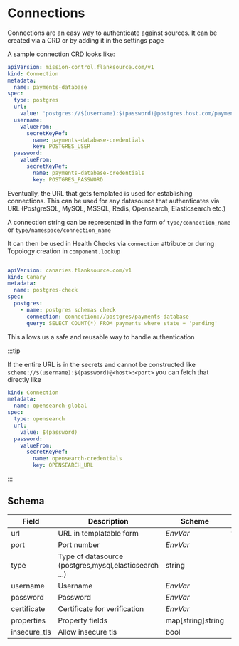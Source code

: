 # Connections

Connections are an easy way to authenticate against sources. It can be created via a CRD or by adding it in the settings page


A sample connection CRD looks like:
```yaml
apiVersion: mission-control.flanksource.com/v1
kind: Connection
metadata:
  name: payments-database
spec:
  type: postgres
  url:
    value: 'postgres://$(username):$(password)@postgres.host.com/payments'
  username:
    valueFrom:
      secretKeyRef:
        name: payments-database-credentials
        key: POSTGRES_USER
  password:
    valueFrom:
      secretKeyRef:
        name: payments-database-credentials
        key: POSTGRES_PASSWORD
```

Eventually, the URL that gets templated is used for establishing connections. This can be used for any datasource that authenticates via URL (PostgreSQL, MySQL, MSSQL, Redis, Opensearch, Elasticsearch etc.)

A connection string can be represented in the form of `type/connection_name` or `type/namespace/connection_name`

It can then be used in Health Checks via `connection` attribute or during Topology creation in `component.lookup`

```yaml

apiVersion: canaries.flanksource.com/v1
kind: Canary
metadata:
  name: postgres-check
spec:
  postgres:
    - name: postgres schemas check
      connection: connection://postgres/payments-database
      query: SELECT COUNT(*) FROM payments where state = 'pending'
```

This allows us a safe and reusable way to handle authentication

:::tip

If the entire URL is in the secrets and cannot be constructed like `scheme://$(username):$(password)@<host>:<port>` you can fetch that directly like

```yaml
kind: Connection
metadata:
  name: opensearch-global
spec:
  type: opensearch
  url:
    value: $(password)
  password:
    valueFrom:
      secretKeyRef:
        name: opensearch-credentials
        key: OPENSEARCH_URL
```
:::

## Schema

| **Field**    | **Description**                                       | **Scheme**                                     | **Required** |
|--------------|-------------------------------------------------------|------------------------------------------------|--------------|
| url          | URL in templatable form                               | <CommonLink to="secrets">*EnvVar*</CommonLink> | yes          |
| port         | Port number                                           | <CommonLink to="secrets">*EnvVar*</CommonLink> |              |
| type         | Type of datasource (postgres,mysql,elasticsearch ...) | string                                         |              |
| username     | Username                                              | <CommonLink to="secrets">*EnvVar*</CommonLink> |              |
| password     | Password                                              | <CommonLink to="secrets">*EnvVar*</CommonLink> |              |
| certificate  | Certificate for verification                          | <CommonLink to="secrets">*EnvVar*</CommonLink> |              |
| properties   | Property fields                                       | map[string]string                              |              |
| insecure_tls | Allow insecure tls                                    | bool                                           |              |

